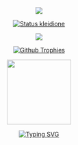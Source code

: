 <div>
<div align="center">  
<a href="https://github.com/antonkomarev/github-profile-views-counter">
    <img src="https://komarev.com/ghpvc/?username=kleidione&style=for-the-badge&color=blueviolet">

![Status kleidione](https://github-readme-stats.vercel.app/api?username=kleidione&show_icons=true&theme=ocean_dark) 

<p align = "center">
 <img src="https://activity-graph.herokuapp.com/graph?username=kleidione&theme=chartreuse-dark">
 
<div align = "center">

![Github Trophies](https://github-profile-trophy.vercel.app/?username=kleidione&theme=ocean_dark&column=6&row=1&margin-w=10)

<p align='center'>
<a href="https://t.me/kleidione/">
<img src="https://img.shields.io/badge/Telegram-2CA5E0?style=for-the-badge&logo=telegram&logoColor=white&style=round" width="150" />

[![Typing SVG](https://readme-typing-svg.herokuapp.com?font=futura&color=%FF4E387E&size=80&duration=6000&center=true&vCenter=true&width=1000&height=200&lines=Thanks+For+Visiting)](https://git.io/typing-svg)



